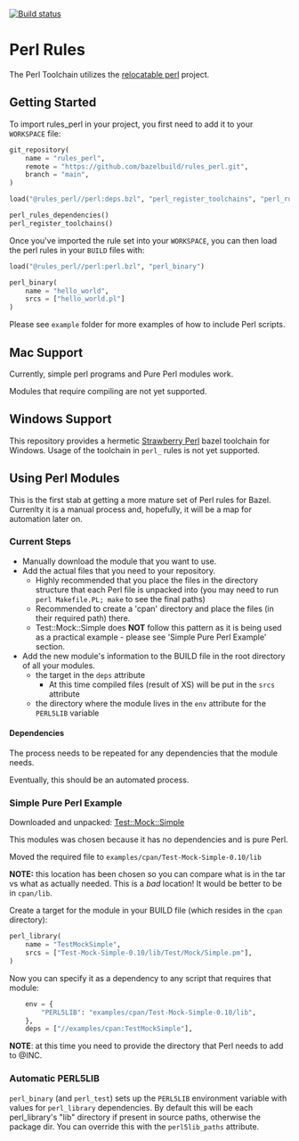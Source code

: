 [![Build status](https://badge.buildkite.com/2aaa805261d9267b26088e2763aa01f9ded00aaab18ed75c1e.svg)](https://buildkite.com/bazel/rules-perl-postsubmit)

# Perl Rules

The Perl Toolchain utilizes the [relocatable perl](https://github.com/skaji/relocatable-perl) project.

## Getting Started

To import rules_perl in your project, you first need to add it to your `WORKSPACE` file:

```python
git_repository(
    name = "rules_perl",
    remote = "https://github.com/bazelbuild/rules_perl.git",
    branch = "main",
)

load("@rules_perl//perl:deps.bzl", "perl_register_toolchains", "perl_rules_dependencies")

perl_rules_dependencies()
perl_register_toolchains()
```

Once you've imported the rule set into your `WORKSPACE`, you can then load the perl rules in your `BUILD` files with:

```python
load("@rules_perl//perl:perl.bzl", "perl_binary")

perl_binary(
    name = "hello_world",
    srcs = ["hello_world.pl"]
)
```

Please see `example` folder for more examples of how to include Perl scripts.

## Mac Support

Currently, simple perl programs and Pure Perl modules work.

Modules that require compiling are not yet supported.

## Windows Support

This repository provides a hermetic [Strawberry Perl](https://strawberryperl.com/) bazel toolchain for Windows. Usage of the toolchain in `perl_` rules is not yet supported.

## Using Perl Modules

This is the first stab at getting a more mature set of Perl rules for Bazel.  Currenlty it is a manual process and, hopefully, it will be a map for automation later on.

### Current Steps

* Manually download the module that you want to use.
* Add the actual files that you need to your repository.
  * Highly recommended that you place the files in the directory structure that each Perl file is unpacked into (you may need to run `perl Makefile.PL; make` to see the final paths)
  * Recommended to create a 'cpan' directory and place the files (in their required path) there.
  * Test::Mock::Simple does **NOT** follow this pattern as it is being used as a practical example - please see 'Simple Pure Perl Example' section.
* Add the new module's information to the BUILD file in the root directory of all your modules.
  * the target in the `deps` attribute
    * At this time compiled files (result of XS) will be put in the `srcs` attribute
  * the directory where the module lives in the `env` attribute for the `PERL5LIB` variable

#### Dependencies

The process needs to be repeated for any dependencies that the module needs.

Eventually, this should be an automated process.

### Simple Pure Perl Example

Downloaded and unpacked: [Test::Mock::Simple](https://metacpan.org/pod/Test::Mock::Simple)

This modules was chosen because it has no dependencies and is pure Perl.

Moved the required file to `examples/cpan/Test-Mock-Simple-0.10/lib`

**NOTE:** this location has been chosen so you can compare what is in the tar vs what as actually needed.  This is a *bad* location!  It would be better to be in `cpan/lib`.

Create a target for the module in your BUILD file (which resides in the `cpan` directory):

```python
perl_library(
    name = "TestMockSimple",
    srcs = ["Test-Mock-Simple-0.10/lib/Test/Mock/Simple.pm"],
)
```

Now you can specify it as a dependency to any script that requires that module:

```python
    env = {
        "PERL5LIB": "examples/cpan/Test-Mock-Simple-0.10/lib",
    },
    deps = ["//examples/cpan:TestMockSimple"],
```

**NOTE**: at this time you need to provide the directory that Perl needs to add to @INC.

### Automatic PERL5LIB

`perl_binary` (and `perl_test`) sets up the `PERL5LIB` environment variable with values for `perl_library` dependencies.
By default this will be each perl_library's "lib" directory if present in source paths, otherwise the package dir.
You can override this with the `perl5lib_paths` attribute.
